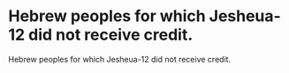 # Hebrew peoples for which Jesheua-12 did not receive credit.

Hebrew peoples for which Jesheua-12 did not receive credit.